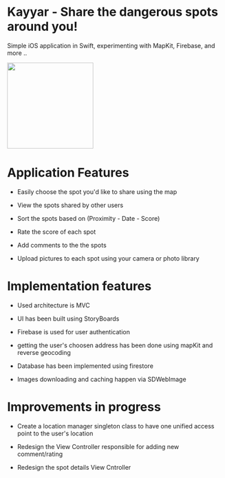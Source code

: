 # Kayyar - Share the dangerous spots around you! 
Simple iOS application in Swift, experimenting with MapKit, Firebase, and more ..

<img src="https://github.com/Mrwhononumber/Images/blob/81c4c70f45dfe08304415d197c418e25467716ae/Kayyar/123iphone.png" width="200">



# Application Features

* Easily choose the spot you'd like to share using the map

* View the spots shared by other users

* Sort the spots based on (Proximity - Date - Score)

* Rate the score of each spot

* Add comments to the the spots

* Upload pictures to each spot using your camera or photo library 

# Implementation features


* Used architecture is MVC

* UI has been built using StoryBoards

* Firebase is used for user authentication

* getting the user's choosen address has been done using mapKit and reverse geocoding

* Database has been implemented using firestore

* Images downloading and caching happen via SDWebImage


# Improvements in progress 

* Create a location manager singleton class to have one unified access point to the user's location

* Redesign the View Controller responsible for adding new comment/rating 

* Redesign the spot details View Cntroller
